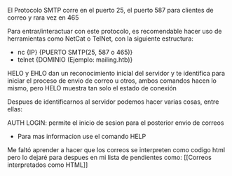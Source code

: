 El Protocolo SMTP corre en el puerto 25, el puerto 587 para clientes de correo y rara vez en 465

Para entrar/interactuar con este protocolo, es recomendable hacer uso de herramientas como NetCat o TelNet, con la siguiente estructura:

- nc {IP} {PUERTO SMTP(25, 587 o 465)}
- telnet {DOMINIO (Ejemplo: mailing.htb)} 

HELO y EHLO dan un reconocimiento inicial del servidor y te identifica para iniciar el proceso de envio de correo u otros, ambos comandos hacen lo mismo, pero HELO muestra tan solo el estado de conexión 

Despues de identificarnos al servidor podemos hacer varias cosas, entre ellas: 

AUTH LOGIN: permite el inicio de sesion para el posterior envio de correos

- Para mas informacion use el comando HELP

Me faltó aprender a hacer que los correos se interpreten como codigo html pero lo dejaré para despues en mi lista de pendientes como: [[Correos interpretados como HTML]]




